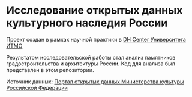 # Исследование открытых данных культурного наследия России

Проект создан в рамках научной практики в [DH Center Университета ИТМО](http://dh.itmo.ru/)

Результатом исследовательской работы стал анализ памятников градостроительства и архитектуры России. Код для анализа был представлен в этом репозитории.

Источник данных: [Портал открытых данных Министерства культуры Российской Федерации](https://opendata.mkrf.ru/opendata/7705851331-egrkn) 
